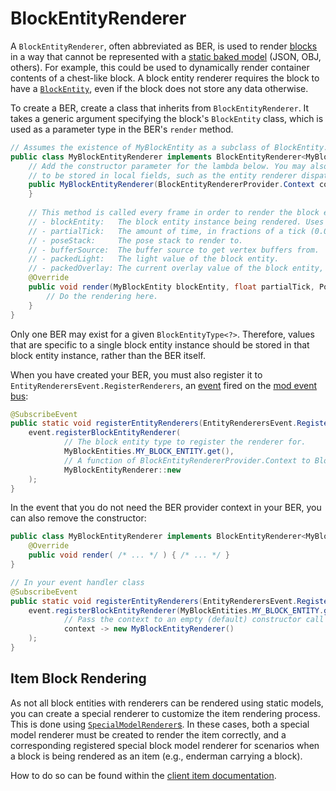 # BlockEntityRenderer

A `BlockEntityRenderer`, often abbreviated as BER, is used to render [blocks][block] in a way that cannot be represented with a [static baked model][model] (JSON, OBJ, others). For example, this could be used to dynamically render container contents of a chest-like block. A block entity renderer requires the block to have a [`BlockEntity`][blockentity], even if the block does not store any data otherwise.

To create a BER, create a class that inherits from `BlockEntityRenderer`. It takes a generic argument specifying the block's `BlockEntity` class, which is used as a parameter type in the BER's `render` method.

```java
// Assumes the existence of MyBlockEntity as a subclass of BlockEntity.
public class MyBlockEntityRenderer implements BlockEntityRenderer<MyBlockEntity> {
    // Add the constructor parameter for the lambda below. You may also use it to get some context
    // to be stored in local fields, such as the entity renderer dispatcher, if needed.
    public MyBlockEntityRenderer(BlockEntityRendererProvider.Context context) {
    }
    
    // This method is called every frame in order to render the block entity. Parameters are:
    // - blockEntity:   The block entity instance being rendered. Uses the generic type passed to the super interface.
    // - partialTick:   The amount of time, in fractions of a tick (0.0 to 1.0), that has passed since the last tick.
    // - poseStack:     The pose stack to render to.
    // - bufferSource:  The buffer source to get vertex buffers from.
    // - packedLight:   The light value of the block entity.
    // - packedOverlay: The current overlay value of the block entity, usually OverlayTexture.NO_OVERLAY.
    @Override
    public void render(MyBlockEntity blockEntity, float partialTick, PoseStack stack, MultiBufferSource bufferSource, int packedLight, int packedOverlay) {
        // Do the rendering here.
    }
}
```

Only one BER may exist for a given `BlockEntityType<?>`. Therefore, values that are specific to a single block entity instance should be stored in that block entity instance, rather than the BER itself.

When you have created your BER, you must also register it to `EntityRenderersEvent.RegisterRenderers`, an [event] fired on the [mod event bus][eventbus]:

```java
@SubscribeEvent
public static void registerEntityRenderers(EntityRenderersEvent.RegisterRenderers event) {
    event.registerBlockEntityRenderer(
            // The block entity type to register the renderer for.
            MyBlockEntities.MY_BLOCK_ENTITY.get(),
            // A function of BlockEntityRendererProvider.Context to BlockEntityRenderer.
            MyBlockEntityRenderer::new
    );
}
```

In the event that you do not need the BER provider context in your BER, you can also remove the constructor:

```java
public class MyBlockEntityRenderer implements BlockEntityRenderer<MyBlockEntity> {
    @Override
    public void render( /* ... */ ) { /* ... */ }
}

// In your event handler class
@SubscribeEvent
public static void registerEntityRenderers(EntityRenderersEvent.RegisterRenderers event) {
    event.registerBlockEntityRenderer(MyBlockEntities.MY_BLOCK_ENTITY.get(),
            // Pass the context to an empty (default) constructor call
            context -> new MyBlockEntityRenderer()
    );
}
```

## Item Block Rendering

As not all block entities with renderers can be rendered using static models, you can create a special renderer to customize the item rendering process. This is done using [`SpecialModelRenderer`s][special]. In these cases, both a special model renderer must be created to render the item correctly, and a corresponding registered special block model renderer for scenarios when a block is being rendered as an item (e.g., enderman carrying a block).

How to do so can be found within the [client item documentation][special].

[block]: ../blocks/index.md
[blockentity]: index.md
[event]: ../concepts/events.md#registering-an-event-handler
[eventbus]: ../concepts/events.md#event-buses
[item]: ../items/index.md
[model]: ../resources/client/models/index.md
[special]: ../resources/client/models/items.md#special-models
